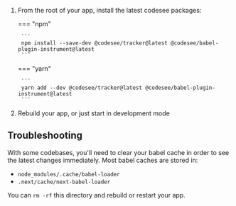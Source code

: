 1. From the root of your app, install the latest codesee packages:

    === "npm"

        ```
        npm install --save-dev @codesee/tracker@latest @codesee/babel-plugin-instrument@latest
        ```

    === "yarn"

        ```
        yarn add --dev @codesee/tracker@latest @codesee/babel-plugin-instrument@latest
        ```
2. Rebuild your app, or just start in development mode


## Troubleshooting
With some codebases, you'll need to clear your babel cache in order to see the latest changes immediately. Most babel caches are stored in:
- `node_modules/.cache/babel-loader`
- `.next/cache/next-babel-loader`

You can `rm -rf` this directory and rebuild or restart your app.
